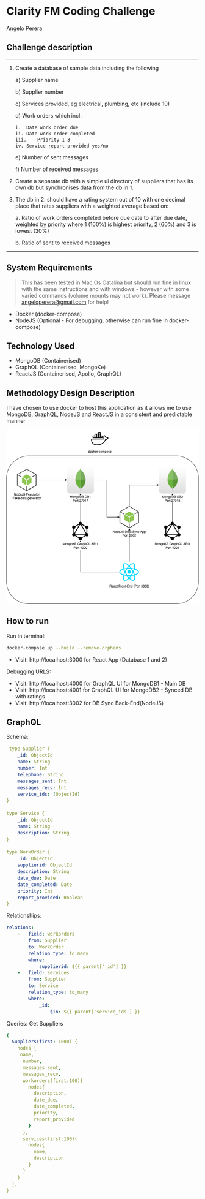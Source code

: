 # Clarity FM Coding Challenge
Angelo Perera

## Challenge description
---
1.	Create a database of sample data including the following

    a)	Supplier name

    b)	Supplier number

    c)	Services provided, eg electrical, plumbing, etc (include 10)
  
    d)	Work orders which incl:

        i.	Date work order due
        ii.	Date work order completed
        iii.	Priority 1-3
        iv.	Service report provided yes/no
    e)	Number of sent messages

    f) Number of received messages
  
2.	Create a separate db with a simple ui directory of suppliers that has its own db but synchronises data from the db in 1.

3.	The db in 2. should have a rating system out of 10 with one decimal place that rates suppliers with a weighted average based on:

    a.	Ratio of work orders completed before due date to after due date, weighted by priority where 1 (100%) is highest priority, 2 (60%) and 3 is lowest (30%)
    
    b.	Ratio of sent to received messages

---

## System Requirements
> This has been tested in Mac Os Catalina but should run fine in linux with the same instructions and with windows - however with some varied commands (volume mounts may not work). Please message angeloperera@gmail.com for help!
* Docker (docker-compose)
* NodeJS (Optional - For debugging, otherwise can run fine in docker-compose)


## Technology Used
* MongoDB (Containerised)
* GraphQL (Containerised, MongoKe)
* ReactJS (Containerised, Apollo, GraphQL)


## Methodology Design Description
I have chosen to use docker to host this application as it allows me to use MongoDB, GraphQL, NodeJS and ReactJS in a consistent and predictable manner

![design](ClarityDesign.png "Architectural Design")

## How to run
Run in terminal:
```bash
docker-compose up --build --remove-orphans
```

* Visit: http://localhost:3000 for React App (Database 1 and 2)

Debugging URLS:
* Visit: http://localhost:4000 for GraphQL UI for MongoDB1 - Main DB
* Visit: http://localhost:4001 for GraphQL UI for MongoDB2 - Synced DB with ratings
* Visit: http://localhost:3002 for DB Sync Back-End(NodeJS)


## GraphQL
Schema:
```yml
 type Supplier {
    _id: ObjectId
    name: String
    number: Int
    Telephone: String
    messages_sent: Int
    messages_recv: Int
    service_ids: [ObjectId]
}

type Service {
    _id: ObjectId
    name: String
    description: String
}

type WorkOrder {
    _id: ObjectId
    supplierid: ObjectId
    description: String
    date_due: Date
    date_completed: Date
    priority: Int
    report_provided: Boolean
}
```

Relationships:
```yml
relations:
    -   field: workorders
        from: Supplier
        to: WorkOrder
        relation_type: to_many
        where:
            supplierid: ${{ parent['_id'] }}
    -   field: services
        from: Supplier
        to: Service
        relation_type: to_many
        where:
            _id: 
                $in: ${{ parent['service_ids'] }}            
```

Queries:
Get Suppliers
```yml
{
  Suppliers(first: 1000) {
    nodes {
     name,
      number,
      messages_sent,
      messages_recv,
      workorders(first:100){
        nodes{
          description,
          date_due,
          date_completed,
          priority,
          report_provided
        }
      },
      services(first:100){
        nodes{
          name,
          description
        }
      }
    }
  },
}
```
